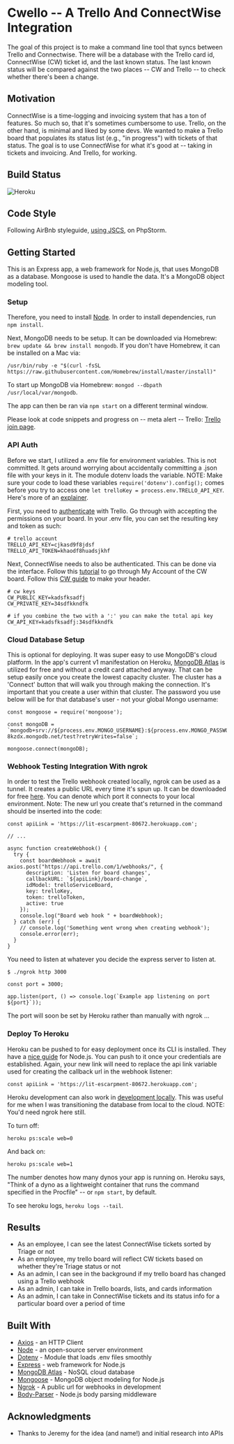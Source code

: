 # Cwello -- A Trello And ConnectWise Integration 

The goal of this project is to make a command line tool that syncs between Trello and Connectwise. There will be a database with the Trello card id, ConnectWise (CW) ticket id, and the last known status. The last known status will be compared against the two places -- CW and Trello -- to check whether there's been a change. 

## Motivation 

ConnectWise is a time-logging and invoicing system that has a ton of features. So much so, that it's sometimes cumbersome to use. Trello, on the other hand, is minimal and liked by some devs. We wanted to make a Trello board that populates its status list (e.g., "in progress") with tickets of that status. The goal is to use ConnectWise for what it's good at -- taking in tickets and invoicing. And Trello, for working.

## Build Status 

![Heroku](http://heroku-badge.herokuapp.com/?app=lit-escarpment-80672&style=flat&svg=1)

## Code Style 

Following AirBnb styleguide, [using JSCS](https://www.jetbrains.com/help/phpstorm/jscs.html), on PhpStorm.

## Getting Started 

This is an Express app, a web framework for Node.js, that uses MongoDB as a database. Mongoose is used to handle the data. It's a MongoDB object modeling tool.

### Setup

Therefore, you need to install [Node](https://nodejs.org/en/download/). In order to install dependencies, run `npm install`. 

Next, MongoDB needs to be setup. It can be downloaded via Homebrew: `brew update && brew install mongodb`. If you don't have Homebrew, it can be installed on a Mac via: 

`/usr/bin/ruby -e "$(curl -fsSL https://raw.githubusercontent.com/Homebrew/install/master/install)"`

To start up MongoDB via Homebrew: `mongod --dbpath /usr/local/var/mongodb`. 

The app can then be ran via `npm start` on a different terminal window.

Please look at code snippets and progress on -- meta alert -- Trello: [Trello join page](https://trello.com/invite/b/S4Vj9EhG/be3f9aea6c3ce25b1255117d375d8b5c/cwello).

### API Auth 

Before we start, I utilized a .env file for environment variables. This is not committed. It gets around worrying about accidentally committing a .json file with your keys in it. The module dotenv loads the variable. NOTE: Make sure your code to load these variables `require('dotenv').config();` comes before you try to access one `let trelloKey = process.env.TRELLO_API_KEY`. Here's more of an [explainer](https://medium.com/@thejasonfile/using-dotenv-package-to-create-environment-variables-33da4ac4ea8f).

First, you need to [authenticate](https://trello.readme.io/docs/api-introduction) with Trello. Go through with accepting the permissions on your board. In your .env file, you can set the resulting key and token as such: 

```
# trello account
TRELLO_API_KEY=cjkasd9f8jdsf
TRELLO_API_TOKEN=khaodf8huadsjkhf
```

Next, ConnectWise needs to also be authenticated. This can be done via the interface. Follow this [tutorial](https://support.prontomarketing.com/hc/en-us/articles/207946586-How-to-generate-ConnectWise-API-keys) to go through My Account of the CW board. Follow this [CW guide](https://developer.connectwise.com/Manage/Developer_Guide/Authentication) to make your header. 

```
# cw keys 
CW_PUBLIC_KEY=kadsfksadfj
CW_PRIVATE_KEY=34sdfkkndfk

# if you combine the two with a ':' you can make the total api key
CW_API_KEY=kadsfksadfj:34sdfkkndfk
``` 

### Cloud Database Setup 

This is optional for deploying. It was super easy to use MongoDB's cloud platform. In the app's current v1 manifestation on Heroku, [MongoDB Atlas](https://www.mongodb.com/cloud/atlas) is utilized for free and without a credit card attached anyway. That can be setup easily once you create the lowest capacity cluster. The cluster has a 'Connect' button that will walk you through making the connection. It's important that you create a user within that cluster. The password you use below will be for that database's user - not your global Mongo username:

```
const mongoose = require('mongoose');

const mongoDB = `mongodb+srv://${process.env.MONGO_USERNAME}:${process.env.MONGO_PASSWORD}@cluster0-8kzdx.mongodb.net/test?retryWrites=false`;

mongoose.connect(mongoDB);
``` 

### Webhook Testing Integration With ngrok

In order to test the Trello webhook created locally, ngrok can be used as a tunnel. It creates a public URL every time it's spun up. It can be downloaded for free [here](https://ngrok.com/). You can denote which port it connects to your local environment. Note: The new url you create that's returned in the command should be inserted into the code: 
```
const apiLink = 'https://lit-escarpment-80672.herokuapp.com';

// ... 

async function createWebhook() {
  try {
    const boardWebhook = await axios.post("https://api.trello.com/1/webhooks/", {
      description: 'Listen for board changes',
      callbackURL: `${apiLink}/board-change`,
      idModel: trelloServiceBoard,
      key: trelloKey,
      token: trelloToken,
      active: true
    });
    console.log("Board web hook " + boardWebhook);
  } catch (err) {
    // console.log('Something went wrong when creating webhook');
    console.error(err);
  }
}
```

You need to listen at whatever you decide the express server to listen at. 
```
$ ./ngrok http 3000
```
```
const port = 3000;

app.listen(port, () => console.log(`Example app listening on port ${port}`));
```

The port will soon be set by Heroku rather than manually with ngrok ... 

### Deploy To Heroku

Heroku can be pushed to for easy deployment once its CLI is installed. They have a [nice guide](https://devcenter.heroku.com/articles/getting-started-with-nodejs#introduction) for Node.js. You can push to it once your credentials are established. Again, your new link will need to replace the api link variable used for creating the callback url in the webhook listener: 

```
const apiLink = 'https://lit-escarpment-80672.herokuapp.com';
```

Heroku development can also work in [development locally](https://devcenter.heroku.com/articles/getting-started-with-nodejs#run-the-app-locally). This was useful for me when I was transitioning the database from local to the cloud. NOTE: You'd need ngrok here still. 

To turn off: 
```
heroku ps:scale web=0
```
And back on: 
```
heroku ps:scale web=1
```

The number denotes how many dynos your app is running on. Heroku says, "Think of a dyno as a lightweight container that runs the command specified in the Procfile" -- or `npm start`, by default. 

To see heroku logs, `heroku logs --tail`. 

## Results 

* As an employee, I can see the latest ConnectWise tickets sorted by Triage or not
* As an employee, my trello board will reflect CW tickets based on whether they're Triage status or not
* As an admin, I can see in the background if my trello board has changed using a Trello webhook 
* As an admin, I can take in Trello boards, lists, and cards information 
* As an admin, I can take in ConnectWise tickets and its status info for a particular board over a period of time 

## Built With 

* [Axios](https://github.com/axios/axios) - an HTTP Client 
* [Node](https://nodejs.org/en/) - an open-source server environment  
* [Dotenv](https://github.com/motdotla/dotenv) - Module that loads .env files smoothly
* [Express](https://expressjs.com/) - web framework for Node.js
* [MongoDB Atlas](https://www.mongodb.com/) - NoSQL cloud database
* [Mongoose](http://mongoosejs.com/) - MongoDB object modeling for Node.js
* [Ngrok](https://ngrok.com/) - A public url for webhooks in development
* [Body-Parser](https://github.com/expressjs/body-parser) - Node.js body parsing middleware

## Acknowledgments

* Thanks to Jeremy for the idea (and name!) and initial research into APIs